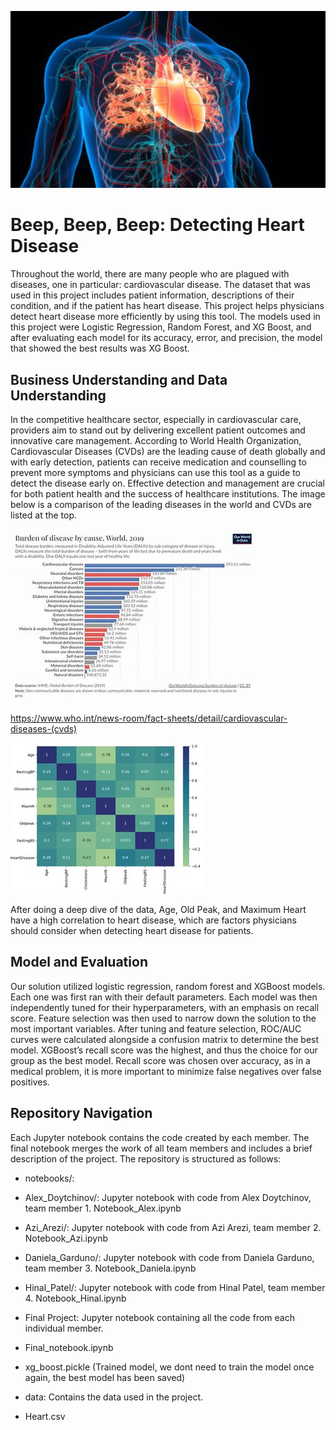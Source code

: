 ![Opening Pic](https://github.com/dgardunohorneffer/Captsone-AI/blob/main/Data/heartdiseasestock.jpg)

# Beep, Beep, Beep: Detecting Heart Disease

Throughout the world, there are many people who are plagued with diseases, one in particular: cardiovascular disease. The dataset that was used in this project includes patient information, descriptions of their condition, and if the patient has heart disease. This project helps physicians detect heart disease more efficiently by using this tool. The models used in this project were Logistic Regression, Random Forest, and XG Boost, and after evaluating each model for its accuracy, error, and precision, the model that showed the best results was XG Boost. 

## Business Understanding and Data Understanding

In the competitive healthcare sector, especially in cardiovascular care, providers aim to stand out by delivering excellent patient outcomes and innovative care management. According to World Health Organization, Cardiovascular Diseases (CVDs) are the leading cause of death globally and with early detection, patients can receive medication and counselling to prevent more symptoms and physicians can use this tool as a guide to detect the disease early on. Effective detection and management are crucial for both patient health and the success of healthcare institutions. The image below is a comparison of the leading diseases in the world and CVDs are listed at the top. 
 
![Graph 1](https://github.com/dgardunohorneffer/Captsone-AI/blob/main/Data/download.jpeg)

https://www.who.int/news-room/fact-sheets/detail/cardiovascular-diseases-(cvds)

![Graph 2](https://github.com/dgardunohorneffer/Captsone-AI/blob/main/Data/Picture1.jpg)
 
After doing a deep dive of the data, Age, Old Peak, and Maximum Heart have a high correlation to heart disease, which are factors physicians should consider when detecting heart disease for patients. 

## Model and Evaluation

Our solution utilized logistic regression, random forest and XGBoost models. Each one was first ran with their default parameters. Each model was then independently tuned for their hyperparameters, with an emphasis on recall score. Feature selection was then used to narrow down the solution to the most important variables.
After tuning and feature selection, ROC/AUC curves were calculated alongside a confusion matrix to determine the best model. XGBoost’s recall score was the highest, and thus the choice for our group as the best model. Recall score was chosen over accuracy, as in a medical problem, it is more important to minimize false negatives over false positives.

## Repository Navigation

Each Jupyter notebook contains the code created by each member. The final notebook merges the work of all team members and includes a brief description of the project.
The repository is structured as follows:
*	notebooks/:
 *	Alex_Doytchinov/: Jupyter notebook with code from Alex Doytchinov, team member 1. Notebook_Alex.ipynb
 *	Azi_Arezi/: Jupyter notebook with code from Azi Arezi, team member 2. Notebook_Azi.ipynb
 *	Daniela_Garduno/: Jupyter notebook with code from Daniela Garduno, team member 3. Notebook_Daniela.ipynb
 *	Hinal_Patel/: Jupyter notebook with code from Hinal Patel, team member 4. Notebook_Hinal.ipynb
 *	Final Project:  Jupyter notebook containing all the code from each individual member.
   *	Final_notebook.ipynb
   *	xg_boost.pickle (Trained model, we dont need to train the model once again, the best model has been saved)

      
*	data: Contains the data used in the project.
 *	Heart.csv


